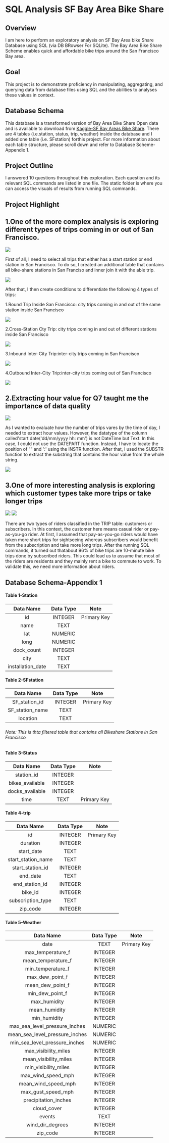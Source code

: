 # SQL Analysis SF Bay Area Bike Share

## Overview

I am here to perform an exploratory analysis on SF Bay Area bike Share Database using SQL (via DB BRowser For SQLite). The Bay Area Bike Share Scheme enables quick and affordable bike trips around the San Francisco Bay area. 

## Goal
This project is to demonstrate proficiency in manipulating, aggregating, and querying data from database files using SQL and the abilities to analyses these values in context.

## Database Schema
This database is a transformed version of Bay Area Bike Share Open data and is available to download from [Kaggle-SF Bay Areas Bike Share](https://www.kaggle.com/benhamner/sf-bay-area-bike-share). There are 4 tables (i.e.station, status, trip, weather) inside the database and I added one table (i.e. SFstation) forthis project. For more information about each table structure, please scroll down and refer to Database Scheme-Appendix 1.

## Project Outline

I answered 10 questions throughout this exploration. Each question and its relevant SQL commands are listed in one file. The static folder is where you can access the visuals of results from running SQL commands. 



## Project Highlight

## 1.One of the more complex analysis is exploring different types of trips coming in or out of San Francisco.

<img src="static/Q3_Visual.PNG">

First of all, I need to select all trips that either has a start station or end station in San Francisco. To do so, I created an additional table that contains all bike-share stations in San Franciso and inner join it with the able trip.

<img src="static/Q3_SQL.1.PNG">

After that, I then create conditions to differentiate the following 4 types of trips:

1.Round Trip Inside San Francisco: city trips coming in and out of the same station inside San Francisco

<img src="static/Q3_SQL.2.PNG">

2.Cross-Station Cty Trip: city trips coming in and out of different stations inside San Francisco 

<img src="static/Q3_SQL.3.1.PNG" >

3.Inbound Inter-City Trip:inter-city trips coming in San Francisco 

<img src="static/Q3_SQL.4.PNG" >

4.Outbound Inter-City Trip:inter-city trips coming out of San Francisco

<img src="static/Q3_SQL.5.PNG" >


## 2.Extracting hour value for Q7 taught me the importance of data quality 

<img src="static/Q7_Visual.PNG">

As I wanted to evaluate how the number of trips vares by the time of day, I needed to extract hour values. However, the datatype of the column called'start date('dd/mm/yyyy hh: mm') is not DateTime but Text. In this case, I could not use the DATEPART function. Instead, I have to locate the position of ' ' and ':' using the INSTR function. After that, I used the SUBSTR function to extract the substring that contains the hour value from the whole string. 

<img src="static/Q7_SQL.PNG">


## 3.One of more interesting analysis is exploring which customer types take more trips or take longer trips

<img src="static/Q10_Visual.1.PNG">

<img src="static/Q10_SQL.PNG">

There are two types of riders classified in the TRIP table: customers or subscribers. In this context, the customer here means casual rider or pay-as-you-go rider. At first, I assumed that pay-as-you-go riders would have taken more short trips for sightseeing whereas subscribers would benefit from the subscription and take more long trips. After the running SQL commands, it turned out thatabout 96% of bike trips are 10-minute bike trips done by subscribed riders. This could lead us to assume that most of the riders are residents and they mainly rent a bike to commute to work. To validate this, we need more information about riders. 

## Database Schema-Appendix 1
#### Table 1-Station
| Data Name | Data Type | Note| 
| :---: |:---:| :---: |
|  id | INTEGER | Primary Key|
|  name | TEXT |   |
|lat |NUMERIC |  |
|long|NUMERIC |   |
|dock_count| INTEGER|   |
|city |TEXT|    |
|installation_date|TEXT|   |

#### Table 2-SFstation 
| Data Name | Data Type | Note|
| :---: |:---:| :---: |
|  SF_station_id | INTEGER | Primary Key|
|  SF_station_name | TEXT |   |
|location|TEXT|  |
###### Note: This is thta filtered table that contains all Bikeshare Stations in San Francisco 


#### Table 3-Status
| Data Name | Data Type | Note|
| :---: |:---:| :---: |
| station_id | INTEGER|  |
|bikes_available|INTEGER |  |
|docks_available|INTEGER||
|time|TEXT|Primary Key|


#### Table 4-trip
| Data Name | Data Type | Note|
| :---: |:---:| :---: |
|id|INTEGER|Primary Key|
|duration|INTEGER||
|start_date|TEXT||
|start_station_name| TEXT| |
|start_station_id|INTEGER||
|end_date| TEXT| |
|end_station_id| INTEGER ||
|bike_id| INTEGER ||
|subscription_type| TEXT ||
|zip_code|INTEGER||


#### Table 5-Weather
| Data Name | Data Type | Note|
| :---: |:---:| :---: |
| date|TEXT |Primary Key|
|max_temperature_f|INTEGER||
|mean_temperature_f|INTEGER||
|min_temperature_f|INTEGER||
|max_dew_point_f|INTEGER||
|mean_dew_point_f|INTEGER||
|min_dew_point_f|INTEGER||
|max_humidity|INTEGER||
|mean_humidity|INTEGER||
|min_humidity|INTEGER||
|max_sea_level_pressure_inches|NUMERIC||
|mean_sea_level_pressure_inches|NUMERIC||
|min_sea_level_pressure_inches|NUMERIC||
|max_visibility_miles|INTEGER||
|mean_visibility_miles|INTEGER||
|min_visibility_miles|INTEGER||
|max_wind_speed_mph|INTEGER||
|mean_wind_speed_mph|INTEGER||
|max_gust_speed_mph|INTEGER||
|precipitation_inches|INTEGER||
|cloud_cover|INTEGER||
|events| TEXT||
|wind_dir_degrees|INTEGER||
|zip_code|INTEGER||
